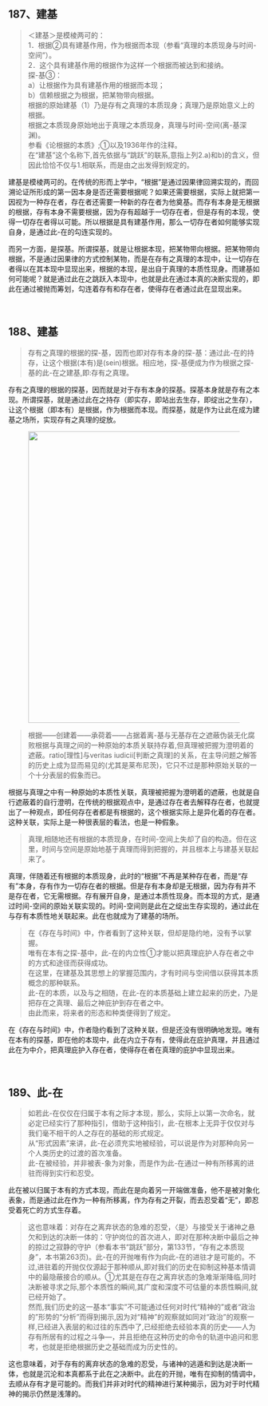 <h2>187、建基</h2><blockquote data-pid="nVERud-u">＜建基＞是模棱两可的：<br>1．根据②具有建基作用，作为根据而本现（参看“真理的本质现身与时间-空间”）。<br>2．这个具有建基作用的根据作为这样一个根据而被达到和接纳。<br>探-基③：<br>a）让根据作为具有建基作用的根据而本现；<br>b）信赖根据之为根据，把某物带向根据。<br>根据的原始建基（1）乃是存有之真理的本质现身；真理乃是原始意义上的根据。<br>根据之本质现身原始地出于真理之本质现身，真理与时间-空间(离-基深渊)。<br>参看《论根据的本质》;①以及1936年作的注释。<br>在“建基”这个名称下,首先依据与“跳跃”的联系,意指上列2.a)和b)的含义，但因此恰恰不仅与1.相联系，而是由之出发得到规定的。</blockquote><p data-pid="_cbeo4-6">建基是模棱两可的。在传统的形而上学中，“根据”是通过因果律回溯实现的，而回溯论证所形成的第一因本身是否还需要根据呢？如果还需要根据，实际上就把第一因视为一种存在者，存在者还需要一种新的存在者为他奠基。而存有本身是无根据的根据，存有本身不需要根据，因为存有超越于一切存在者，但是存有的本现，使得一切存在者得以可能。所以根据是具有建基作用，那么一切存在者如何能够实现自身，是通过此-在的勾连实现的。</p><p data-pid="SNpEQ66K">而另一方面，是探基。所谓探基，就是让根据本现，把某物带向根据。把某物带向根据，不是通过因果律的方式控制某物，而是在存有之真理的本现中，让一切存在者得以在其本现中显现出来，根据的本现，是出自于真理的本质性现身。而建基如何可能呢？就是通过此在之跳跃入本现中，也就是此在通过本真的决断实现的，即此在通过被抛而筹划，勾连着存有和存在者，使得存在者通过此在显现出来。</p><p><br></p><h2>188、建基</h2><blockquote data-pid="FO-e8-9c">存有之真理的根据的探-基，因而也即对存有本身的探-基：通过此-在的持存，让这个根据(本有)是(sein)根据。相应地，探-基便成为作为根据之探-基的此-在之建基,即:存有之真理。</blockquote><p data-pid="Uivh3cTb">存有之真理的根据的探基，因而就是对于存有本身的探基。探基本身就是存有之本现。所谓探基，就是通过此在之持存（即实存，即站出去生存，即绽出之生存），让这个根据（即本有）是根据，作为根据而本现。而探基，就是作为让此在成为建基之场所，实现存有之真理的绽放。</p><figure data-size="normal"><img src="https://picx.zhimg.com/v2-7aefdcccf5f812edbda5d6117c003f0a_720w.jpg?source=d16d100b" data-caption="" data-size="normal" data-rawwidth="584" data-rawheight="182" class="origin_image zh-lightbox-thumb" width="584" data-original="https://pic1.zhimg.com/v2-7aefdcccf5f812edbda5d6117c003f0a_720w.jpg?source=d16d100b"></figure><blockquote data-pid="7D8IbnNS">根据——创建着——承荷着——占据着离-基与无基存在之遮蔽伪装无化腐败根据与真理之间的一种原始的本质关联持存着,但真理被把握为澄明着的遮蔽。ratio[理性]与veritas iudicii[判断之真理]的关系，在主导问题之解答的历史上成为显而易见的(尤其是莱布尼茨)，它只不过是那种原始关联的一个十分表层的假象而已。</blockquote><p data-pid="4PsXRXNr">根据与真理之中有一种原始的本质性关联，真理被把握为澄明着的遮蔽，也就是自行遮蔽着的自行澄明，在传统的根据观点中，是通过存在者去解释存在者，也就提出了一种观点，即任何存在者都是有根据的，这个根据实际上是异化着的存在者。这种关联，实际上是一种很表层的看法，也是一种假象。</p><blockquote data-pid="jOaiiPdd">真理,相随地还有根据的本质现身，在时间-空间上失却了自的构造。但在这里，时间与空间是原始地基于真理而得到把握的，并且根本上与建基关联起来了。</blockquote><p data-pid="JyLSDs53">真理，伴随着还有根据的本质现身，此时的“根据”不再是某种存在者，而是“存有”本身，存有作为一切存在者的根据。但是存有本身却是无根据，因为存有并不是存在者，它无需根据。存有展开自身，是通过本质性现身。而本现的方式，是通过时间-空间的原始关联实现的。时间-空间则是此在之绽出生存实现的，通过此在与存有本质性地关联起来。此在也就成为了建基的场所。</p><blockquote data-pid="qNCoqs-8">在《存在与时间》中，作者看到了这种关联，但却是隐约地，没有予以掌握。<br>唯有在本有之探-基中，此-在的内立性①才能以把真理庇护人存在者之中的方式和途径而获得成功。<br>在这里，在建基及其思想上的掌握范围内，才有时间与空间借以获得其本质概念的那种联系。<br>此-在的本质，以及与之相随，在此-在的本质基础上建立起来的历史，乃是把存在之真理、最后之神庇护到存在者之中。<br>由此而来，将来者的形态和种类便得到了规定。</blockquote><p data-pid="2S4f5Flg">在《存在与时间》中，作者隐约看到了这种关联，但是还没有很明确地发现。唯有在本有的探基，即在他的本现中，此在内立于存有，使得此在庇护真理，并且通过此在为中介，把真理庇护入存在者，使得存在者在真理的庇护中显现出来。</p><p><br></p><h2>189、此-在</h2><blockquote data-pid="rarQKExc">如若此-在仅仅在归属于本有之际才本现，那么，实际上以第一次命名，就必定已经实行了那种指引，借助于这种指引，此-在根本上无异于仅仅对与我们毫不相干的人之存在的基础的形式规定。<br>从“形式因素”来讲，此-在必须充实地被经验，可以说是作为对那种向另一个人类历史的过渡的首次准备。<br>此-在被经验，并非被表-象为对象，而是作为此-在通过一种有所移离的进驻而得到实行和忍受。</blockquote><p data-pid="mKZYGQ1f">此在被以归属于本有的方式本现，而此在是向着另一开端做准备，他不是被对象化表象，而是通过此在作为一种有所移离，作为存有之开裂，而去忍受着“无”，即忍受着死亡的方式生存着。</p><blockquote data-pid="9HUWqOg5">这也意味着：对存在之离弃状态的急难的忍受，〈是〉与接受关于诸神之悬欠和到达的决断一体的：守护岗位的首次进人，即对在那种决断中最后之神的掠过之寂静的守护（参看本书“跳跃”部分，第133节，“存有之本质现身”，本书第263页)。此-在的开抛唯有作为向此-在的进驻才是可能的。不过,进驻着的开抛仅仅源起于那种顺从,即对我们的历史在抑制这种基本情调中的最隐蔽接合的顺从。①尤其是在存在之离弃状态的急难渐渐降临,同时决断被寻求之际,那个本质性的瞬间,其广度和深度不可估量的本质性瞬间,就已经开始了。<br>然而,我们历史的这一基本“事实”不可能通过任何对时代“精神的”或者“政治的”形势的“分析”而得到揭示,因为对“精神”的观察就如同对“政治”的观察一样,已经进入表层的和过往的东西中了,已经拒绝去经验本真的历史——人为存有所居有的过程之斗争—，并且拒绝在这种历史的命令的轨道中追问和思考，也就是拒绝根据历史之基础而成为历史性的。</blockquote><p data-pid="UVYjcLAz">这也意味着，对于存有的离弃状态的急难的忍受，与诸神的逃遁和到达是决断一体，也就是沉沦和本真都系于此在之决断中。此在的开抛，唯有在抑制的情调中，去顺从存有才是可能的。而我们并非对时代的精神进行某种揭示，因为对于时代精神的揭示仍然是浅薄的。</p><p></p>